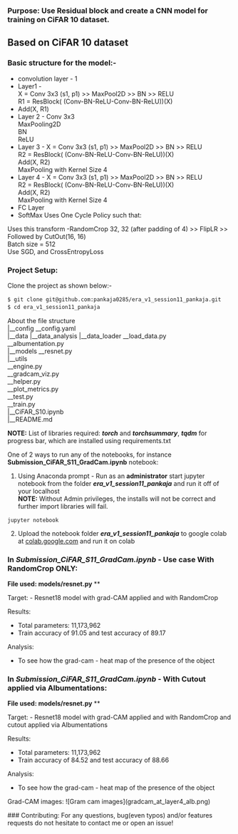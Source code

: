 ### Purpose: Use Residual block and create a CNN model for training on CiFAR 10 dataset.

## Based on CiFAR 10 dataset
### Basic structure for the model:- 
-   convolution layer - 1
-   Layer1 - <br/>
    X = Conv 3x3 (s1, p1) >> MaxPool2D >> BN >> RELU  <br/>
    R1 = ResBlock( (Conv-BN-ReLU-Conv-BN-ReLU))(X)  <br/>
-   Add(X, R1)
-   Layer 2 -
    Conv 3x3   <br/>
    MaxPooling2D <br/>
    BN <br/>
    ReLU <br/>
-   Layer 3 -
    X = Conv 3x3 (s1, p1) >> MaxPool2D >> BN >> RELU  <br/>
    R2 = ResBlock( (Conv-BN-ReLU-Conv-BN-ReLU))(X)  <br/>
    Add(X, R2) <br/>
    MaxPooling with Kernel Size 4 <br/>
-   Layer 4 -
    X = Conv 3x3 (s1, p1) >> MaxPool2D >> BN >> RELU  <br/>
    R2 = ResBlock( (Conv-BN-ReLU-Conv-BN-ReLU))(X)  <br/>
    Add(X, R2) <br/>
    MaxPooling with Kernel Size 4 <br/>
-   FC Layer 
-   SoftMax
Uses One Cycle Policy such that: <br/>

Uses this transform -RandomCrop 32, 32 (after padding of 4) >> FlipLR >> Followed by CutOut(16, 16) <br/>
Batch size = 512 <br/>
Use SGD, and CrossEntropyLoss <br/>

### Project Setup:
Clone the project as shown below:-

```bash
$ git clone git@github.com:pankaja0285/era_v1_session11_pankaja.git
$ cd era_v1_session11_pankaja
```
About the file structure</br>
|__config
   __config.yaml<br/>
|__data
|__data_analysis
|__data_loader
   __load_data.py<br/>
   __albumentation.py<br/>
|__models
   __resnet.py<br/>
|__utils   
   __engine.py<br/>
   __gradcam_viz.py<br/>
   __helper.py<br/>
   __plot_metrics.py<br/>
   __test.py<br/>
   __train.py<br/>
|__CiFAR_S10.ipynb<br/>
|__README.md<br/>

**NOTE:** List of libraries required: ***torch*** and ***torchsummary***, ***tqdm*** for progress bar, which are installed using requirements.txt<br/>

One of 2 ways to run any of the notebooks, for instance **Submission_CiFAR_S11_GradCam.ipynb** notebook:<br/>
1. Using Anaconda prompt - Run as an **administrator** start jupyter notebook from the folder ***era_v1_session11_pankaja*** and run it off of your localhost<br/>
**NOTE:** Without Admin privileges, the installs will not be correct and further import libraries will fail. <br/>
```
jupyter notebook
```
2. Upload the notebook folder ***era_v1_session11_pankaja*** to google colab at [colab.google.com](https://colab.research.google.com/) and run it on colab<br/>

### In <i>Submission_CiFAR_S11_GradCam.ipynb</i> - Use case With RandomCrop ONLY:
**File used: models/resnet.py**
**
<p>
Target:
- Resnet18 model with grad-CAM applied and with RandomCrop

Results:
- Total parameters: 11,173,962
- Train accuracy of 91.05 and test accuracy of 89.17 

Analysis:
- To see how the grad-cam - heat map of the presence of the object
</p>

### In <i>Submission_CiFAR_S11_GradCam.ipynb</i> - With Cutout applied via Albumentations:
**File used: models/resnet.py**
**
<p>
Target:
- Resnet18 model with grad-CAM applied and with RandomCrop and cutout applied via Albumentations

Results:
- Total parameters: 11,173,962
- Train accuracy of 84.52 and test accuracy of 88.66 

Analysis:
- To see how the grad-cam - heat map of the presence of the object
</p>

<p>
    Grad-CAM images:
    ![Gram cam images](gradcam_at_layer4_alb.png)
</p>
### Contributing:
For any questions, bug(even typos) and/or features requests do not hesitate to contact me or open an issue!
